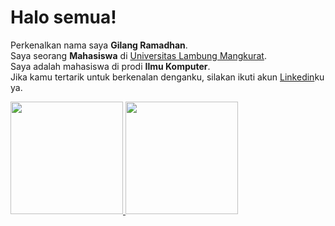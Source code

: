 # Halo semua! 
Perkenalkan nama saya **Gilang Ramadhan**.\
Saya seorang **Mahasiswa** di [Universitas Lambung Mangkurat](https://ulm.ac.id/id/).\
Saya adalah mahasiswa di prodi **Ilmu Komputer**.\
Jika kamu tertarik untuk berkenalan denganku, silakan ikuti akun [Linkedin](https://www.linkedin.com/in/rama-noor-rizki-404531232/)ku ya.     
<p align="left">
  <a href="https://github.com/ramaaanr">
    <img height="180em" src="https://github-readme-stats-eight-theta.vercel.app/api?username=ramaaanr&show_icons=true&theme=algolia&include_all_commits=true&count_private=true"/>
    <img height="180em" src="https://github-readme-stats-eight-theta.vercel.app/api/top-langs/?username=ramaaanr&layout=compact&langs_count=8&theme=algolia"/>
  </a>
</p>
